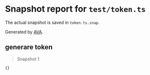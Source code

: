 # Snapshot report for `test/token.ts`

The actual snapshot is saved in `token.ts.snap`.

Generated by [AVA](https://avajs.dev).

## generare token

> Snapshot 1

    {}
